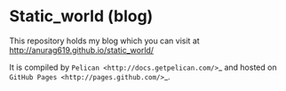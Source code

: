Static_world (blog)
========

This repository holds my blog which you can visit at http://anurag619.github.io/static_world/

It is compiled by `Pelican <http://docs.getpelican.com/>`_ and hosted on `GitHub Pages <http://pages.github.com/>`_.
